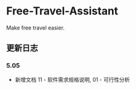 # Free-Travel-Assistant
Make free travel easier.
## 更新日志
### 5.05
- 新增文档 11 \- 软件需求规格说明, 01 \- 可行性分析
